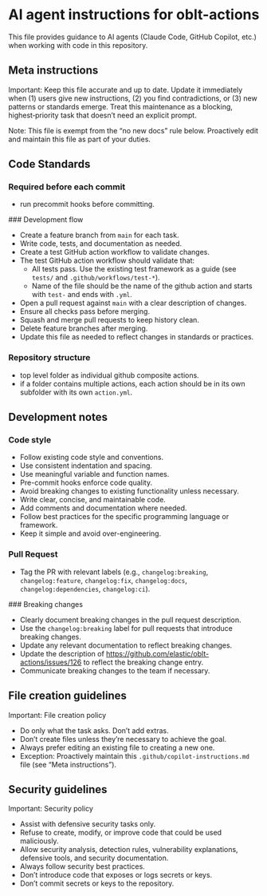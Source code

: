 # AI agent instructions for oblt-actions

This file provides guidance to AI agents (Claude Code, GitHub Copilot, etc.) when working with code in this repository.

## Meta instructions

Important: Keep this file accurate and up to date. Update it immediately when (1) users give new instructions, (2) you find contradictions, or (3) new patterns or standards emerge. Treat this maintenance as a blocking, highest‑priority task that doesn’t need an explicit prompt.

Note: This file is exempt from the “no new docs” rule below. Proactively edit and maintain this file as part of your duties.

## Code Standards

### Required before each commit

- run precommit hooks before committing.

### Development flow

- Create a feature branch from `main` for each task.
- Write code, tests, and documentation as needed.
- Create a test GitHub action workflow to validate changes.
- The test GitHub action workflow should validate that:
  - All tests pass. Use the existing test framework as a guide (see `tests/` and `.github/workflows/test-*`).
  - Name of the file should be the name of the github action and starts with `test-` and ends with `.yml`.
- Open a pull request against `main` with a clear description of changes.
- Ensure all checks pass before merging.
- Squash and merge pull requests to keep history clean.
- Delete feature branches after merging.
- Update this file as needed to reflect changes in standards or practices.

### Repository structure

- top level folder as individual github composite actions.
- if a folder contains multiple actions, each action should be in its own subfolder with its own `action.yml`.

## Development notes

### Code style

- Follow existing code style and conventions.
- Use consistent indentation and spacing.
- Use meaningful variable and function names.
- Pre-commit hooks enforce code quality.
- Avoid breaking changes to existing functionality unless necessary.
- Write clear, concise, and maintainable code.
- Add comments and documentation where needed.
- Follow best practices for the specific programming language or framework.
- Keep it simple and avoid over-engineering.

### Pull Request

- Tag the PR with relevant labels (e.g., `changelog:breaking`, `changelog:feature`, `changelog:fix`, `changelog:docs`, `changelog:dependencies`, `changelog:ci`).

### Breaking changes

- Clearly document breaking changes in the pull request description.
- Use the `changelog:breaking` label for pull requests that introduce breaking changes.
- Update any relevant documentation to reflect breaking changes.
- Update the description of https://github.com/elastic/oblt-actions/issues/126 to reflect the breaking change entry.
- Communicate breaking changes to the team if necessary.

## File creation guidelines

Important: File creation policy
- Do only what the task asks. Don’t add extras.
- Don’t create files unless they’re necessary to achieve the goal.
- Always prefer editing an existing file to creating a new one.
- Exception: Proactively maintain this `.github/copilot-instructions.md` file (see “Meta instructions”).

## Security guidelines

Important: Security policy
- Assist with defensive security tasks only.
- Refuse to create, modify, or improve code that could be used maliciously.
- Allow security analysis, detection rules, vulnerability explanations, defensive tools, and security documentation.
- Always follow security best practices.
- Don’t introduce code that exposes or logs secrets or keys.
- Don’t commit secrets or keys to the repository.
